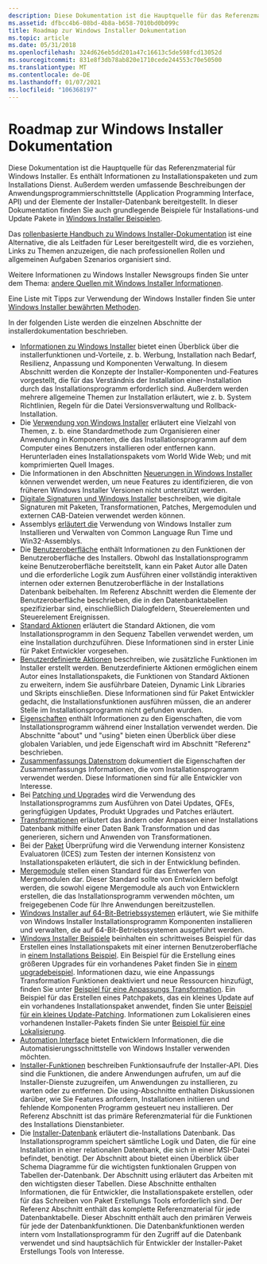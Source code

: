 ```yaml
---
description: Diese Dokumentation ist die Hauptquelle für das Referenzmaterial für Windows Installer.
ms.assetid: dfbcc4b6-08bd-4b8a-b658-7010bd0b099c
title: Roadmap zur Windows Installer Dokumentation
ms.topic: article
ms.date: 05/31/2018
ms.openlocfilehash: 324d626eb5dd201a47c16613c5de598fcd13052d
ms.sourcegitcommit: 831e8f3db78ab820e1710cede244553c70e50500
ms.translationtype: MT
ms.contentlocale: de-DE
ms.lasthandoff: 01/07/2021
ms.locfileid: "106368197"
---
```

# <a name="roadmap-to-windows-installer-documentation"></a>Roadmap zur Windows Installer Dokumentation

Diese Dokumentation ist die Hauptquelle für das Referenzmaterial für Windows Installer. Es enthält Informationen zu Installationspaketen und zum Installations Dienst. Außerdem werden umfassende Beschreibungen der Anwendungsprogrammierschnittstelle (Application Programming Interface, API) und der Elemente der Installer-Datenbank bereitgestellt. In dieser Dokumentation finden Sie auch grundlegende Beispiele für Installations-und Update Pakete in [Windows Installer Beispielen](windows-installer-examples.md).

Das [rollenbasierte Handbuch zu Windows Installer-Dokumentation](role-based-guide-to-windows-installer-documentation.md) ist eine Alternative, die als Leitfaden für Leser bereitgestellt wird, die es vorziehen, Links zu Themen anzuzeigen, die nach professionellen Rollen und allgemeinen Aufgaben Szenarios organisiert sind.

Weitere Informationen zu Windows Installer Newsgroups finden Sie unter dem Thema: [andere Quellen mit Windows Installer Informationen](other-sources-of-windows-installer-information.md).

Eine Liste mit Tipps zur Verwendung der Windows Installer finden Sie unter [Windows Installer bewährten Methoden](windows-installer-best-practices.md).

In der folgenden Liste werden die einzelnen Abschnitte der installerdokumentation beschrieben.

-   [Informationen zu Windows Installer](about-windows-installer.md) bietet einen Überblick über die installerfunktionen und-Vorteile, z. b. Werbung, Installation nach Bedarf, Resilienz, Anpassung und Komponenten Verwaltung. In diesem Abschnitt werden die Konzepte der Installer-Komponenten und-Features vorgestellt, die für das Verständnis der Installation einer-Installation durch das Installationsprogramm erforderlich sind. Außerdem werden mehrere allgemeine Themen zur Installation erläutert, wie z. b. System Richtlinien, Regeln für die Datei Versionsverwaltung und Rollback-Installation.
-   Die [Verwendung von Windows Installer](using-windows-installer.md) erläutert eine Vielzahl von Themen, z. b. eine Standardmethode zum Organisieren einer Anwendung in Komponenten, die das Installationsprogramm auf dem Computer eines Benutzers installieren oder entfernen kann. Herunterladen eines Installationspakets vom World Wide Web; und mit komprimierten Quell Images.
-   Die Informationen in den Abschnitten [Neuerungen in Windows Installer](what-s-new-in-windows-installer.md) können verwendet werden, um neue Features zu identifizieren, die von früheren Windows Installer Versionen nicht unterstützt werden.
-   [Digitale Signaturen und Windows Installer](digital-signatures-and-windows-installer.md) beschreiben, wie digitale Signaturen mit Paketen, Transformationen, Patches, Mergemodulen und externen CAB-Dateien verwendet werden können.
-   Assemblys [erläutert die](assemblies.md) Verwendung von Windows Installer zum Installieren und Verwalten von Common Language Run Time und Win32-Assemblys.
-   Die [Benutzeroberfläche](user-interface.md) enthält Informationen zu den Funktionen der Benutzeroberfläche des Installers. Obwohl das Installationsprogramm keine Benutzeroberfläche bereitstellt, kann ein Paket Autor alle Daten und die erforderliche Logik zum Ausführen einer vollständig interaktiven internen oder externen Benutzeroberfläche in der Installations Datenbank beibehalten. Im Referenz Abschnitt werden die Elemente der Benutzeroberfläche beschrieben, die in den Datenbanktabellen spezifizierbar sind, einschließlich Dialogfeldern, Steuerelementen und Steuerelement Ereignissen.
-   [Standard Aktionen](standard-actions.md) erläutert die Standard Aktionen, die vom Installationsprogramm in den Sequenz Tabellen verwendet werden, um eine Installation durchzuführen. Diese Informationen sind in erster Linie für Paket Entwickler vorgesehen.
-   [Benutzerdefinierte Aktionen](custom-actions.md) beschreiben, wie zusätzliche Funktionen im Installer erstellt werden. Benutzerdefinierte Aktionen ermöglichen einem Autor eines Installationspakets, die Funktionen von Standard Aktionen zu erweitern, indem Sie ausführbare Dateien, Dynamic Link Libraries und Skripts einschließen. Diese Informationen sind für Paket Entwickler gedacht, die Installationsfunktionen ausführen müssen, die an anderer Stelle im Installationsprogramm nicht gefunden wurden.
-   [Eigenschaften](properties.md) enthält Informationen zu den Eigenschaften, die vom Installationsprogramm während einer Installation verwendet werden. Die Abschnitte "about" und "using" bieten einen Überblick über diese globalen Variablen, und jede Eigenschaft wird im Abschnitt "Referenz" beschrieben.
-   [Zusammenfassungs Datenstrom](summary-information-stream.md) dokumentiert die Eigenschaften der Zusammenfassungs Informationen, die vom Installationsprogramm verwendet werden. Diese Informationen sind für alle Entwickler von Interesse.
-   Bei [Patching und Upgrades](patching-and-upgrades.md) wird die Verwendung des Installationsprogramms zum Ausführen von Datei Updates, QFEs, geringfügigen Updates, Produkt Upgrades und Patches erläutert.
-   [Transformationen](transforms.md) erläutert das ändern oder Anpassen einer Installations Datenbank mithilfe einer Daten Bank Transformation und das generieren, sichern und Anwenden von Transformationen.
-   Bei der [Paket](package-validation.md) Überprüfung wird die Verwendung interner Konsistenz Evaluatoren (ICES) zum Testen der internen Konsistenz von Installationspaketen erläutert, die sich in der Entwicklung befinden.
-   [Mergemodule](merge-modules.md) stellen einen Standard für das Entwerfen von Mergemodulen dar. Dieser Standard sollte von Entwicklern befolgt werden, die sowohl eigene Mergemodule als auch von Entwicklern erstellen, die das Installationsprogramm verwenden möchten, um freigegebenen Code für Ihre Anwendungen bereitzustellen.
-   [Windows Installer auf 64-Bit-Betriebssystemen](windows-installer-on-64-bit-operating-systems.md) erläutert, wie Sie mithilfe von Windows Installer Installationsprogramm Komponenten installieren und verwalten, die auf 64-Bit-Betriebssystemen ausgeführt werden.
-   [Windows Installer Beispiele](windows-installer-examples.md) beinhalten ein schrittweises Beispiel für das Erstellen eines Installationspakets mit einer internen Benutzeroberfläche in [einem Installations Beispiel](an-installation-example.md). Ein Beispiel für die Erstellung eines größeren Upgrades für ein vorhandenes Paket finden Sie in [einem upgradebeispiel](an-upgrade-example.md). Informationen dazu, wie eine Anpassungs Transformation Funktionen deaktiviert und neue Ressourcen hinzufügt, finden Sie unter [Beispiel für eine Anpassungs Transformation](a-customization-transform-example.md). Ein Beispiel für das Erstellen eines Patchpakets, das ein kleines Update auf ein vorhandenes Installationspaket anwendet, finden Sie unter [Beispiel für ein kleines Update-Patching](a-small-update-patching-example.md). Informationen zum Lokalisieren eines vorhandenen Installer-Pakets finden Sie unter [Beispiel für eine Lokalisierung](a-localization-example.md).
-   [Automation Interface](automation-interface.md) bietet Entwicklern Informationen, die die Automatisierungsschnittstelle von Windows Installer verwenden möchten.
-   [Installer-Funktionen](installer-functions.md) beschreiben Funktionsaufrufe der Installer-API. Dies sind die Funktionen, die andere Anwendungen aufrufen, um auf die Installer-Dienste zuzugreifen, um Anwendungen zu installieren, zu warten oder zu entfernen. Die using-Abschnitte enthalten Diskussionen darüber, wie Sie Features anfordern, Installationen initiieren und fehlende Komponenten Programm gesteuert neu installieren. Der Referenz Abschnitt ist das primäre Referenzmaterial für die Funktionen des Installations Dienstanbieter.
-   Die [Installer-Datenbank](installer-database.md) erläutert die-Installations Datenbank. Das Installationsprogramm speichert sämtliche Logik und Daten, die für eine Installation in einer relationalen Datenbank, die sich in einer MSI-Datei befindet, benötigt. Der Abschnitt about bietet einen Überblick über Schema Diagramme für die wichtigsten funktionalen Gruppen von Tabellen der-Datenbank. Der Abschnitt using erläutert das Arbeiten mit den wichtigsten dieser Tabellen. Diese Abschnitte enthalten Informationen, die für Entwickler, die Installationspakete erstellen, oder für das Schreiben von Paket Erstellungs Tools erforderlich sind. Der Referenz Abschnitt enthält das komplette Referenzmaterial für jede Datenbanktabelle. Dieser Abschnitt enthält auch den primären Verweis für jede der Datenbankfunktionen. Die Datenbankfunktionen werden intern vom Installationsprogramm für den Zugriff auf die Datenbank verwendet und sind hauptsächlich für Entwickler der Installer-Paket Erstellungs Tools von Interesse.

 

 



